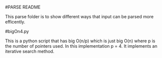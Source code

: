 #PARSE README

This parse folder is to show different ways that input can be parsed more efficently.

#bigOn4.py

This is a python script that has big O(n/p) which is just big O(n) where p is the number of pointers used. In this implementation p = 4.  It implements an iterative search method.

